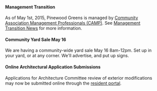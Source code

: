 
#### Management Transition

As of May 1st, 2015, Pinewood Greens is managed by [Community Association Management Professionals (CAMP)](http://www.gocampmgmt.com/).  See [Management Transition News](transition.html) for more information.

#### Community Yard Sale May 16

We are having a community-wide yard sale May 16 8am-12pm.  Set up in your yard, or at any corner. We'll advertise, and put up signs.

#### Online Architectural Application Submissions

Applications for Architecture Committee review of exterior modifications may now be submitted online through the [resident portal](http://www.ciranet.com/ResidentPortal).

